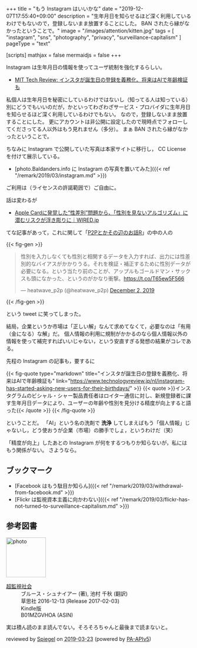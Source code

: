 +++
title = "もう Instagram はいいかな"
date =  "2019-12-07T17:55:40+09:00"
description = "生年月日を知らせるほど深く利用しているわけでもないので，登録しないまま放置することにした。 BAN されたら縁がなかったということで。"
image = "/images/attention/kitten.jpg"
tags = [ "instagram", "sns", "photography", "privacy", "surveillance-capitalism" ]
pageType = "text"

[scripts]
  mathjax = false
  mermaidjs = false
+++

Instagram は生年月日の情報を使ってユーザ統制を強化するらしい。

- [MIT Tech Review: インスタが誕生日の登録を義務化、将来はAIで年齢検証も](https://www.technologyreview.jp/nl/instagram-has-started-asking-new-users-for-their-birthdays/)

私個人は生年月日を秘密にしているわけではないし（知ってる人は知っている）別にどうでもいいのだが，かといってわざわざサービス・プロバイダに生年月日を知らせるほど深く利用しているわけでもない。
なので，登録しないまま放置することにした。
更にアカウントは非公開に設定したので現時点でフォローしてくださってる人以外はもう見れません（多分）。
まぁ BAN されたら縁がなかったということで。

ちなみに Instagram で公開していた写真は本家サイトに移行し， CC License を付けて展示している。

- [photo.Baldanders.info に Instagram の写真を置いてみた]({{< ref "/remark/2019/03/instagram.md" >}})

ご利用は（ライセンスの許諾範囲で）ご自由に。

話は変わるが

- [Apple Cardに発覚した“性差別”問題から、「性別を見ないアルゴリズム」に潜むリスクが浮き彫りに｜WIRED.jp](https://wired.jp/2019/11/22/the-apple-card-didnt-see-genderand-thats-the-problem/)

てな記事があって，これに関して「[P2Pとかその辺のお話R](https://p2ptk.org/)」の中の人の

{{< fig-gen >}}
<blockquote class="twitter-tweet"><p lang="ja" dir="ltr">性別を入力しなくても性別と相関するデータを入力すれば、出力には性差別的なバイアスがかかりうる。それを検証・補正するために性別データが必要になる。という当たり前のことが、アップルもゴールドマン・サックスも頭になかった、というのがかなり衝撃。<a href="https://t.co/T65ew5F566">https://t.co/T65ew5F566</a></p>&mdash; heatwave_p2p (@heatwave_p2p) <a href="https://twitter.com/heatwave_p2p/status/1201469685453086722?ref_src=twsrc%5Etfw">December 2, 2019</a></blockquote>
{{< /fig-gen >}}

という tweet に笑ってしまった。

結局，企業というか市場は「正しい解」なんて求めてなくて，必要なのは「有用（金になる）な解」だ。
個人情報の利用に規制がかかるのなら個人情報以外の情報を使って補完すればいいじゃない，という安直すぎる発想の結果がコレである。

先程の Instagram の記事も，要するに

{{< fig-quote type="markdown" title="インスタが誕生日の登録を義務化、将来はAIで年齢検証も" link="https://www.technologyreview.jp/nl/instagram-has-started-asking-new-users-for-their-birthdays/" >}}
{{< quote >}}インスタグラムのビシャル・シャー製品責任者はロイター通信に対し、新規登録者に課す生年月日データにより、ユーザーの年齢や性別を見分ける精度が向上すると語った{{< /quote >}}
{{< /fig-quote >}}

ということだ。
「AI」という名の洗剤で **洗浄** してしまえばもう「個人情報」じゃないし，どう使おうが企業（市場）の勝手でしょ，というわけだ（笑）

「精度が向上」したあとの Instagram が何をするつもりか知らないが，私にはもう関係がない。
さようなら。

## ブックマーク

- [Facebook はもう駄目か知らん]({{< ref "/remark/2019/03/withdrawal-from-facebook.md" >}})
- [Flickr は監視資本主義に向かわない]({{< ref "/remark/2019/03/flickr-has-not-turned-to-surveillance-capitalism.md" >}})

## 参考図書

<div class="hreview">
  <div class="photo"><a class="item url" href="https://www.amazon.co.jp/dp/B01MZGVHOA?tag=baldandersinf-22&linkCode=ogi&th=1&psc=1"><img src="https://m.media-amazon.com/images/I/51T6PBdGbyL._SL160_.jpg" width="108" alt="photo"></a></div>
  <dl class="fn">
    <dt><a href="https://www.amazon.co.jp/dp/B01MZGVHOA?tag=baldandersinf-22&linkCode=ogi&th=1&psc=1">超監視社会</a></dt>
    <dd>ブルース・シュナイアー (著), 池村 千秋 (翻訳)</dd>
    <dd>草思社 2016-12-13 (Release 2017-02-03)</dd>
    <dd>Kindle版</dd>
    <dd>B01MZGVHOA (ASIN)</dd>
  </dl>
  <p class="description">実は積ん読のまま読んでない。そろそろちゃんと最後まで読まないと。</p>
  <p class="powered-by">reviewed by <a href='#maker' class='reviewer'>Spiegel</a> on <abbr class="dtreviewed" title="2019-03-23">2019-03-23</abbr> (powered by <a href="https://affiliate.amazon.co.jp/assoc_credentials/home">PA-APIv5</a>)</p>
</div>
